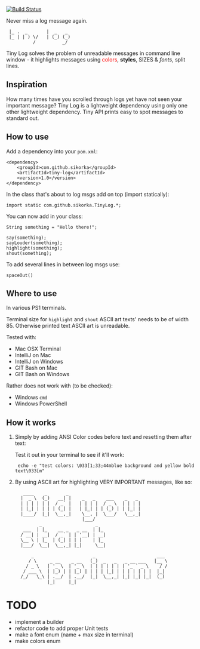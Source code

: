 [![Build Status](https://travis-ci.org/sikorka/tiny-log.svg?branch=master)](https://travis-ci.org/sikorka/tiny-log)

Never miss a log message again.

     |_ .  _       |  _   _    
     |_ | | ) \/   | (_) (_)   
              /          _/   

Tiny Log solves the problem of unreadable messages in command line window - it highlights 
messages using <font color="red">colors</font>, **styles**, SIZES & *fonts*, split lines. 


Inspiration
-----------

How many times have you scrolled through logs yet have not seen your important message? 
Tiny Log is a lightweight dependency using only one other lightweight dependency. 
Tiny API prints easy to spot messages to standard out. 


How to use
----------

Add a dependency into your `pom.xml`:

    <dependency>
        <groupId>com.github.sikorka</groupId>
        <artifactId>tiny-log</artifactId>
        <version>1.0</version>
    </dependency>

In the class that's about to log msgs add on top (import statically): 

    import static com.github.sikorka.TinyLog.*;

You can now add in your class:

    String something = "Hello there!";
    
    say(something);
    sayLouder(something);
    highlight(something);
    shout(something);

To add several lines in between log msgs use: 

    spaceOut()


Where to use
------------

In various PS1 terminals. 

Terminal size for `highlight` and `shout` ASCII art texts' needs to 
be of width 85. Otherwise printed text ASCII art is unreadable. 

Tested with: 

- Mac OSX Terminal 
- IntelliJ on Mac
- IntelliJ on Windows 
- GIT Bash on Mac 
- GIT Bash on Windows 

Rather does not work with (to be checked): 

- Windows `cmd` 
- Windows PowerShell 


How it works
------------

1. Simply by adding ANSI Color codes before text and resetting them after text: 

    Test it out in your terminal to see if it'll work: 

        echo -e "test colors: \033[1;33;44mblue background and yellow bold text\033[m"

2. By using ASCII art for highlighting VERY IMPORTANT messages, like so: 

          ____    _       _                             
         |  _ \  (_)   __| |    _   _    ___    _   _   
         | | | | | |  / _` |   | | | |  / _ \  | | | |  
         | |_| | | | | (_| |   | |_| | | (_) | | |_| |  
         |____/  |_|  \__,_|    \__, |  \___/   \__,_|  
                                |___/                   
                _                    _     
          ___  | |_    __ _   _ __  | |_   
         / __| | __|  / _` | | '__| | __|  
         \__ \ | |_  | (_| | | |    | |_   
         |___/  \__|  \__,_| |_|     \__|  
                                           
             _                      _                       ___   
            / \     _ __    _ __   (_)  _   _   _ __ ___   |__ \  
           / _ \   | '_ \  | '_ \  | | | | | | | '_ ` _ \    / /  
          / ___ \  | |_) | | |_) | | | | |_| | | | | | | |  |_|   
         /_/   \_\ | .__/  | .__/  |_|  \__,_| |_| |_| |_|  (_)   
                   |_|     |_|                                    


TODO
====

- implement a builder 
- refactor code to add proper Unit tests 
- make a font enum (name + max size in terminal) 
- make colors enum 

